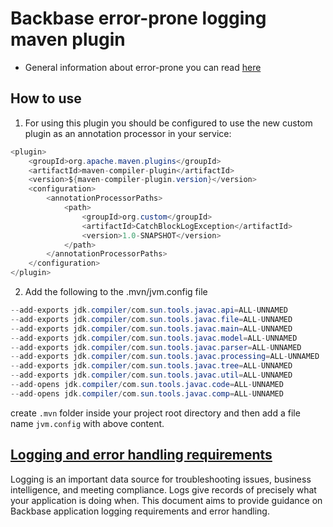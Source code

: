 # Backbase error-prone logging maven plugin

* General information about error-prone you can read [here](https://errorprone.info/) 

## How to use
1. For using this plugin you should be configured to use the new custom plugin as an annotation processor in your service:

``` java
<plugin>
    <groupId>org.apache.maven.plugins</groupId>
    <artifactId>maven-compiler-plugin</artifactId>
    <version>${maven-compiler-plugin.version}</version>
    <configuration>
        <annotationProcessorPaths>
            <path>
                <groupId>org.custom</groupId>
                <artifactId>CatchBlockLogException</artifactId>
                <version>1.0-SNAPSHOT</version>
            </path>
        </annotationProcessorPaths>
    </configuration>
</plugin>
```
2. Add the following to the .mvn/jvm.config file
``` java
--add-exports jdk.compiler/com.sun.tools.javac.api=ALL-UNNAMED
--add-exports jdk.compiler/com.sun.tools.javac.file=ALL-UNNAMED
--add-exports jdk.compiler/com.sun.tools.javac.main=ALL-UNNAMED
--add-exports jdk.compiler/com.sun.tools.javac.model=ALL-UNNAMED
--add-exports jdk.compiler/com.sun.tools.javac.parser=ALL-UNNAMED
--add-exports jdk.compiler/com.sun.tools.javac.processing=ALL-UNNAMED
--add-exports jdk.compiler/com.sun.tools.javac.tree=ALL-UNNAMED
--add-exports jdk.compiler/com.sun.tools.javac.util=ALL-UNNAMED
--add-opens jdk.compiler/com.sun.tools.javac.code=ALL-UNNAMED
--add-opens jdk.compiler/com.sun.tools.javac.comp=ALL-UNNAMED
```
create ``` .mvn ``` folder inside your project root directory and then add a file name ``` jvm.config ``` with above content.


## [Logging and error handling requirements](https://backbase.atlassian.net/wiki/spaces/GUIL/pages/922386858/Logging)
Logging is an important data source for troubleshooting issues, business intelligence, and meeting compliance. Logs give records of precisely what your application is doing when.
This document aims to provide guidance on Backbase application logging requirements and error handling.